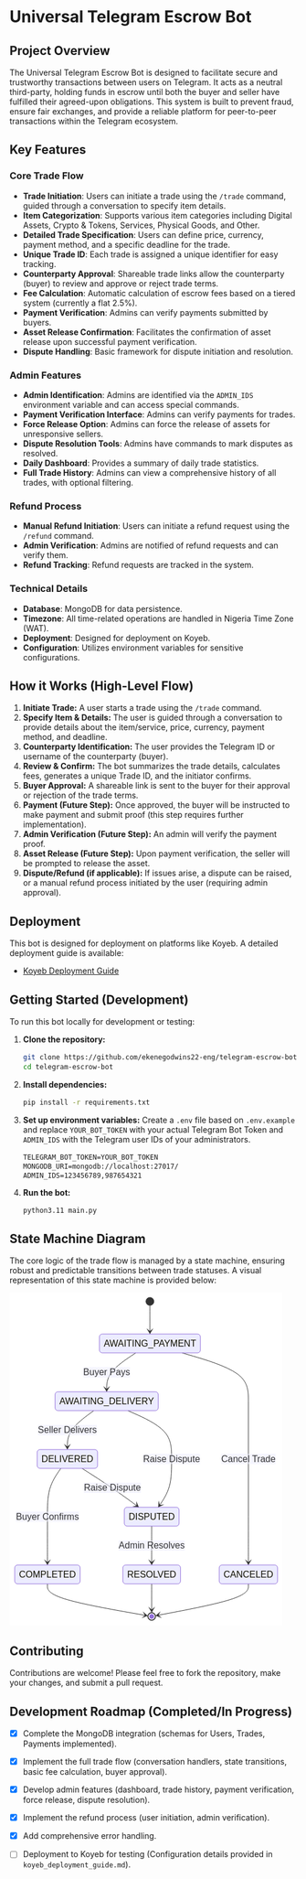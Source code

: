 # Universal Telegram Escrow Bot

## Project Overview

The Universal Telegram Escrow Bot is designed to facilitate secure and trustworthy transactions between users on Telegram. It acts as a neutral third-party, holding funds in escrow until both the buyer and seller have fulfilled their agreed-upon obligations. This system is built to prevent fraud, ensure fair exchanges, and provide a reliable platform for peer-to-peer transactions within the Telegram ecosystem.

## Key Features

### Core Trade Flow
- **Trade Initiation**: Users can initiate a trade using the `/trade` command, guided through a conversation to specify item details.
- **Item Categorization**: Supports various item categories including Digital Assets, Crypto & Tokens, Services, Physical Goods, and Other.
- **Detailed Trade Specification**: Users can define price, currency, payment method, and a specific deadline for the trade.
- **Unique Trade ID**: Each trade is assigned a unique identifier for easy tracking.
- **Counterparty Approval**: Shareable trade links allow the counterparty (buyer) to review and approve or reject trade terms.
- **Fee Calculation**: Automatic calculation of escrow fees based on a tiered system (currently a flat 2.5%).
- **Payment Verification**: Admins can verify payments submitted by buyers.
- **Asset Release Confirmation**: Facilitates the confirmation of asset release upon successful payment verification.
- **Dispute Handling**: Basic framework for dispute initiation and resolution.

### Admin Features
- **Admin Identification**: Admins are identified via the `ADMIN_IDS` environment variable and can access special commands.
- **Payment Verification Interface**: Admins can verify payments for trades.
- **Force Release Option**: Admins can force the release of assets for unresponsive sellers.
- **Dispute Resolution Tools**: Admins have commands to mark disputes as resolved.
- **Daily Dashboard**: Provides a summary of daily trade statistics.
- **Full Trade History**: Admins can view a comprehensive history of all trades, with optional filtering.

### Refund Process
- **Manual Refund Initiation**: Users can initiate a refund request using the `/refund` command.
- **Admin Verification**: Admins are notified of refund requests and can verify them.
- **Refund Tracking**: Refund requests are tracked in the system.

### Technical Details
- **Database**: MongoDB for data persistence.
- **Timezone**: All time-related operations are handled in Nigeria Time Zone (WAT).
- **Deployment**: Designed for deployment on Koyeb.
- **Configuration**: Utilizes environment variables for sensitive configurations.

## How it Works (High-Level Flow)

1.  **Initiate Trade:** A user starts a trade using the `/trade` command.
2.  **Specify Item & Details:** The user is guided through a conversation to provide details about the item/service, price, currency, payment method, and deadline.
3.  **Counterparty Identification:** The user provides the Telegram ID or username of the counterparty (buyer).
4.  **Review & Confirm:** The bot summarizes the trade details, calculates fees, generates a unique Trade ID, and the initiator confirms.
5.  **Buyer Approval:** A shareable link is sent to the buyer for their approval or rejection of the trade terms.
6.  **Payment (Future Step):** Once approved, the buyer will be instructed to make payment and submit proof (this step requires further implementation).
7.  **Admin Verification (Future Step):** An admin will verify the payment proof.
8.  **Asset Release (Future Step):** Upon payment verification, the seller will be prompted to release the asset.
9.  **Dispute/Refund (if applicable):** If issues arise, a dispute can be raised, or a manual refund process initiated by the user (requiring admin approval).

## Deployment

This bot is designed for deployment on platforms like Koyeb. A detailed deployment guide is available:

*   [Koyeb Deployment Guide](koyeb_deployment_guide.md)

## Getting Started (Development)

To run this bot locally for development or testing:

1.  **Clone the repository:**
    ```bash
    git clone https://github.com/ekenegodwins22-eng/telegram-escrow-bot.git
    cd telegram-escrow-bot
    ```
2.  **Install dependencies:**
    ```bash
    pip install -r requirements.txt
    ```
3.  **Set up environment variables:**
    Create a `.env` file based on `.env.example` and replace `YOUR_BOT_TOKEN` with your actual Telegram Bot Token and `ADMIN_IDS` with the Telegram user IDs of your administrators.
    ```
    TELEGRAM_BOT_TOKEN=YOUR_BOT_TOKEN
    MONGODB_URI=mongodb://localhost:27017/
    ADMIN_IDS=123456789,987654321
    ```
4.  **Run the bot:**
    ```bash
    python3.11 main.py
    ```

## State Machine Diagram

The core logic of the trade flow is managed by a state machine, ensuring robust and predictable transitions between trade statuses. A visual representation of this state machine is provided below:

![Trade State Machine](state_machine.png)

## Contributing

Contributions are welcome! Please feel free to fork the repository, make your changes, and submit a pull request.


## Development Roadmap (Completed/In Progress)

- [x] Complete the MongoDB integration (schemas for Users, Trades, Payments implemented).
- [x] Implement the full trade flow (conversation handlers, state transitions, basic fee calculation, buyer approval).
- [x] Develop admin features (dashboard, trade history, payment verification, force release, dispute resolution).
- [x] Implement the refund process (user initiation, admin verification).
- [x] Add comprehensive error handling.
- [ ] Deployment to Koyeb for testing (Configuration details provided in `koyeb_deployment_guide.md`).


